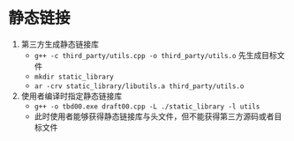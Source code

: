 # 静态链接

1. 第三方生成静态链接库
   * `g++ -c third_party/utils.cpp -o third_party/utils.o` 先生成目标文件
   * `mkdir static_library`
   * `ar -crv static_library/libutils.a third_party/utils.o`
2. 使用者编译时指定静态链接库
   * `g++ -o tbd00.exe draft00.cpp -L ./static_library -l utils`
   * 此时使用者能够获得静态链接库与头文件，但不能获得第三方源码或者目标文件

